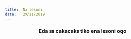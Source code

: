 ```yaml
---
title:  Na lesoni
date:   29/11/2019
---
```


### <center>Eda sa cakacaka tiko ena lesoni oqo</center>